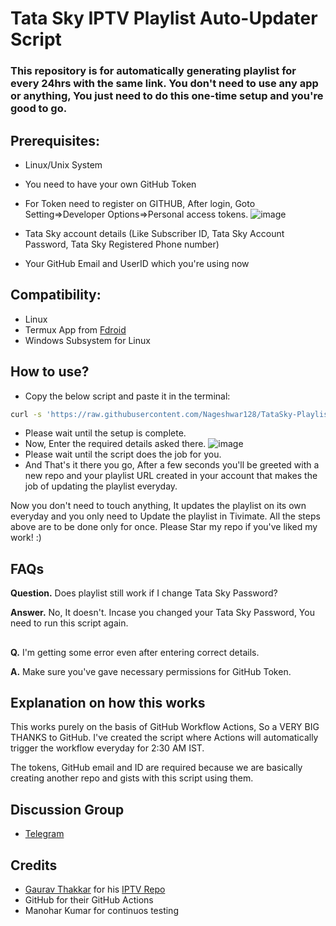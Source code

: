 # Tata Sky IPTV Playlist Auto-Updater Script
### This repository is for automatically generating playlist for every 24hrs with the same link. You don't need to use any app or anything, You just need to do this one-time setup and you're good to go.

## Prerequisites:
* Linux/Unix System
* You need to have your own GitHub Token
* For Token need to register on GITHUB, After login, Goto Setting=>Developer Options=>Personal access tokens.
 ![image](https://i.ibb.co/4mrVJpv/Github-Actions.png)

* Tata Sky account details (Like Subscriber ID, Tata Sky Account Password, Tata Sky Registered Phone number)

* Your GitHub Email and UserID which you're using now


## Compatibility:
* Linux
* Termux App from [Fdroid](https://f-droid.org/en/packages/com.termux/)
* Windows Subsystem for Linux

## How to use?
* Copy the below script and paste it in the terminal:
```bash
curl -s 'https://raw.githubusercontent.com/Nageshwar128/TataSky-Playlist-AutoUpdater/main/setup.sh' | bash; git clone https://github.com/Nageshwar128/TataSky-Playlist-AutoUpdater; cd TataSky-Playlist-AutoUpdater; bash ./main.sh;
```
* Please wait until the setup is complete.
* Now, Enter the required details asked there.
![image](https://i.ibb.co/B6xMrks/Screenshot-2022-01-09-234349.png)
* Please wait until the script does the job for you.
* And That's it there you go, After a few seconds you'll be greeted with a new repo and your playlist URL created in your account that makes the job of updating the playlist everyday.

Now you don't need to touch anything, It updates the playlist on its own everyday and you only need to Update the playlist in Tivimate.
All the steps above are to be done only for once. Please Star my repo if you've liked my work! :)

## FAQs

**Question.** Does playlist still work if I change Tata Sky Password?

**Answer.** No, It doesn't. Incase you changed your Tata Sky Password, You need to run this script again.
##

**Q.** I'm getting some error even after entering correct details.

**A.** Make sure you've gave necessary permissions for GitHub Token.
##


## Explanation on how this works

This works purely on the basis of GitHub Workflow Actions, So a VERY BIG THANKS to GitHub.
I've created the script where Actions will automatically trigger the workflow everyday for 2:30 AM IST.

The tokens, GitHub email and ID are required because we are basically creating another repo and gists with this script using them.

## Discussion Group
* [Telegram](https://t.me/tskyiptv)

## Credits

* [Gaurav Thakkar](https://github.com/ForceGT) for his [IPTV Repo](https://github.com/ForceGT/Tata-Sky-IPTV)
* GitHub for their GitHub Actions
* Manohar Kumar for continuos testing




